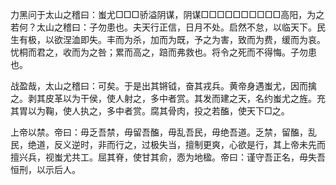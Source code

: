 力黑问于太山之稽曰：蚩尤□□□骄溢阴谋，阴谋□□□□□□□□□□高阳，为之若何？太山之稽曰：子勿患也。夫天行正信，日月不处。启然不怠，以临天下。民生有极，以欲涅洫即失。丰而为杀，加而为既，予之为害，致而为费，缓而为哀。忧桐而君之，收而为之咎；累而高之，踣而弗救也。将令之死而不得悔。子勿患也。

战盈哉，太山之稽曰：可矣。于是出其锵钺，奋其戎兵。黄帝身遇蚩尤，因而擒之。剥其皮革以为干侯，使人射之，多中者赏。其发而建之天，名约蚩尤之旌。充其胃以为鞠，使人执之，多中者赏。腐其骨肉，投之若醢，使天下□之。

上帝以禁。帝曰：毋乏吾禁，毋留吾醢，毋乱吾民，毋绝吾道。乏禁，留醢，乱民，绝道，反义逆时，非而行之，过极失当，擅制更爽，心欲是行，其上帝未先而擅兴兵，视蚩尤共工。屈其脊，使甘其俞，悫为地楹。帝曰：谨守吾正名，毋失吾恒刑，以示后人。